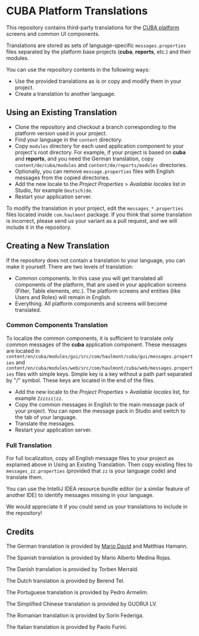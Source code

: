 # CUBA Platform Translations

This repository contains third-party translations for the <a href="https://www.cuba-platform.com" target="_blank">CUBA platform</a> screens and common UI components. 

Translations are stored as sets of language-specific `messages.properties` files separated by the platform base projects (**cuba**, **reports**, etc.) and their modules.

You can use the repository contents in the following ways:

- Use the provided translations as is or copy and modify them in your project.
- Create a translation to another language.

## Using an Existing Translation

- Clone the repository and checkout a branch corresponding to the platform version used in your project.
- Find your language in the `content` directory.
- Copy `modules` directory for each used application component to your project's root directory. For example, if your project is based on **cuba** and **reports**, and you need the German translation, copy `content/de/cuba/modules` and `content/de/reports/modules` directories.
- Optionally, you can remove `message.properties` files with English messages from the copied directories.
- Add the new locale to the _Project Properties_ > _Available locales_ list in Studio, for example `Deutsch|de`.
- Restart your application server.

To modify the translation in your project, edit the `messages_*.properties` files located inside `com.haulmont` package. If you think that some translation is incorrect, please send us your variant as a pull request, and we will include it in the repository.

## Creating a New Translation

If the repository does not contain a translation to your language, you can make it yourself. There are two levels of translation: 

- Common components. In this case you will get translated all components of the platform, that are used in your application screens (Filter, Table elements, etc.). The platform screens and entities (like Users and Roles) will remain in English.
- Everything. All platform components and screens will become translated.

### Common Components Translation

To localize the common components, it is sufficient to translate only common messages of the **cuba** application component. These messages are located in `content/en/cuba/modules/gui/src/com/haulmont/cuba/gui/messages.properties` and `content/en/cuba/modules/web/src/com/haulmont/cuba/web/messages.properties` files with simple keys. Simple key is a key without a path part separated by "/" symbol. These keys are located in the end of the files.

- Add the new locale to the _Project Properties_ > _Available locales_ list, for example `Zzzzzz|zz`.
- Copy the common messages in English to the main message pack of your project. You can open the message pack in Studio and switch to the tab of your language.
- Translate the messages.
- Restart your application server.

### Full Translation

For full localization, copy all English message files to your project as explained above in Using an Existing Translation. Then copy existing files to `messages_zz.properties` (provided that `zz` is your language code) and translate them.
 
You can use the IntelliJ IDEA resource bundle editor (or a similar feature of another IDE) to identify messages missing in your language.

We would appreciate it if you could send us your translations to include in the repository!

## Credits

The German translation is provided by <a href="http://www.road-to-cuba-and-beyond.com/" target="_blank">Mario David</a> and Matthias Hamann.

The Spanish translation is provided by Mario Alberto Medina Rojas.

The Danish translation is provided by Torben Merrald.

The Dutch translation is provided by Berend Tel.

The Portuguese translation is provided by Pedro Armelim.

The Simplified Chinese translation is provided by GUORUI LV.

The Romanian translation is provided by Sorin Federiga.

The Italian translation is provided by Paolo Furini.
